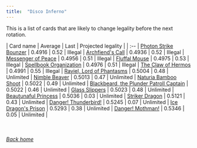 ```yaml
---
title:  "Disco Inferno"
---
```


This is a list of cards that are likely to change legality before the next rotation.

| Card name | Average | Last | Projected legality |
| :-- |
[Photon Strike Bounzer](https://db.ygoprodeck.com/card/?search=Photon%20Strike%20Bounzer) | 0.4916 | 0.52 | Illegal |
[Archfiend's Call](https://db.ygoprodeck.com/card/?search=Archfiend's%20Call) | 0.4936 | 0.52 | Illegal |
[Messenger of Peace](https://db.ygoprodeck.com/card/?search=Messenger%20of%20Peace) | 0.4956 | 0.51 | Illegal |
[Fluffal Mouse](https://db.ygoprodeck.com/card/?search=Fluffal%20Mouse) | 0.4975 | 0.53 | Illegal |
[Spellbook Organization](https://db.ygoprodeck.com/card/?search=Spellbook%20Organization) | 0.4976 | 0.51 | Illegal |
[The Claw of Hermos](https://db.ygoprodeck.com/card/?search=The%20Claw%20of%20Hermos) | 0.4991 | 0.55 | Illegal |
[Raviel, Lord of Phantasms](https://db.ygoprodeck.com/card/?search=Raviel,%20Lord%20of%20Phantasms) | 0.5004 | 0.48 | Unlimited |
[Nimble Beaver](https://db.ygoprodeck.com/card/?search=Nimble%20Beaver) | 0.5013 | 0.47 | Unlimited |
[Naturia Bamboo Shoot](https://db.ygoprodeck.com/card/?search=Naturia%20Bamboo%20Shoot) | 0.5022 | 0.49 | Unlimited |
[Blackbeard, the Plunder Patroll Captain](https://db.ygoprodeck.com/card/?search=Blackbeard,%20the%20Plunder%20Patroll%20Captain) | 0.5022 | 0.46 | Unlimited |
[Glass Slippers](https://db.ygoprodeck.com/card/?search=Glass%20Slippers) | 0.5023 | 0.48 | Unlimited |
[Beautunaful Princess](https://db.ygoprodeck.com/card/?search=Beautunaful%20Princess) | 0.5036 | 0.03 | Unlimited |
[Striker Dragon](https://db.ygoprodeck.com/card/?search=Striker%20Dragon) | 0.5121 | 0.43 | Unlimited |
[Danger! Thunderbird!](https://db.ygoprodeck.com/card/?search=Danger!%20Thunderbird!) | 0.5245 | 0.07 | Unlimited |
[Ice Dragon's Prison](https://db.ygoprodeck.com/card/?search=Ice%20Dragon's%20Prison) | 0.5293 | 0.38 | Unlimited |
[Danger! Mothman!](https://db.ygoprodeck.com/card/?search=Danger!%20Mothman!) | 0.5346 | 0.05 | Unlimited |

<br>

###### [Back home](index)
